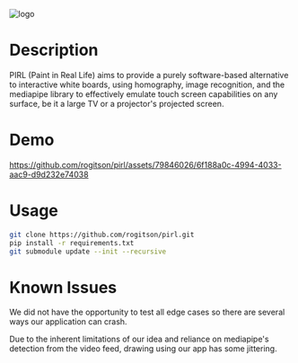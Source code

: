 ![logo](https://media.discordapp.net/attachments/855693880041144350/1126201907514462208/Pirl.png)

# Description

PIRL (Paint in Real Life) aims to provide a purely software-based alternative to interactive white boards, using homography, image recognition, and the mediapipe library to effectively emulate touch screen capabilities on any surface, be it a large TV or a projector's projected screen.

# Demo

https://github.com/rogitson/pirl/assets/79846026/6f188a0c-4994-4033-aac9-d9d232e74038

# Usage

```sh
git clone https://github.com/rogitson/pirl.git
pip install -r requirements.txt
git submodule update --init --recursive
```
# Known Issues

We did not have the opportunity to test all edge cases so there are several ways our application can crash.

Due to the inherent limitations of our idea and reliance on mediapipe's detection from the video feed, drawing using our app has some jittering.
